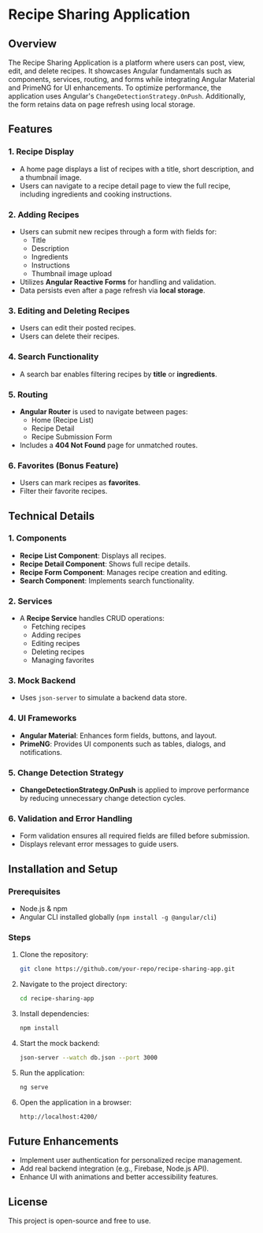 # Recipe Sharing Application

## Overview
The Recipe Sharing Application is a platform where users can post, view, edit, and delete recipes. It showcases Angular fundamentals such as components, services, routing, and forms while integrating Angular Material and PrimeNG for UI enhancements. To optimize performance, the application uses Angular's `ChangeDetectionStrategy.OnPush`. Additionally, the form retains data on page refresh using local storage.

## Features

### 1. Recipe Display
- A home page displays a list of recipes with a title, short description, and a thumbnail image.
- Users can navigate to a recipe detail page to view the full recipe, including ingredients and cooking instructions.

### 2. Adding Recipes
- Users can submit new recipes through a form with fields for:
  - Title
  - Description
  - Ingredients
  - Instructions
  - Thumbnail image upload
- Utilizes **Angular Reactive Forms** for handling and validation.
- Data persists even after a page refresh via **local storage**.

### 3. Editing and Deleting Recipes
- Users can edit their posted recipes.
- Users can delete their recipes.

### 4. Search Functionality
- A search bar enables filtering recipes by **title** or **ingredients**.

### 5. Routing
- **Angular Router** is used to navigate between pages:
  - Home (Recipe List)
  - Recipe Detail
  - Recipe Submission Form
- Includes a **404 Not Found** page for unmatched routes.

### 6. Favorites (Bonus Feature)
- Users can mark recipes as **favorites**.
- Filter their favorite recipes.

## Technical Details

### 1. Components
- **Recipe List Component**: Displays all recipes.
- **Recipe Detail Component**: Shows full recipe details.
- **Recipe Form Component**: Manages recipe creation and editing.
- **Search Component**: Implements search functionality.

### 2. Services
- A **Recipe Service** handles CRUD operations:
  - Fetching recipes
  - Adding recipes
  - Editing recipes
  - Deleting recipes
  - Managing favorites

### 3. Mock Backend
- Uses `json-server` to simulate a backend data store.

### 4. UI Frameworks
- **Angular Material**: Enhances form fields, buttons, and layout.
- **PrimeNG**: Provides UI components such as tables, dialogs, and notifications.

### 5. Change Detection Strategy
- **ChangeDetectionStrategy.OnPush** is applied to improve performance by reducing unnecessary change detection cycles.

### 6. Validation and Error Handling
- Form validation ensures all required fields are filled before submission.
- Displays relevant error messages to guide users.

## Installation and Setup
### Prerequisites
- Node.js & npm
- Angular CLI installed globally (`npm install -g @angular/cli`)

### Steps
1. Clone the repository:
   ```sh
   git clone https://github.com/your-repo/recipe-sharing-app.git
   ```
2. Navigate to the project directory:
   ```sh
   cd recipe-sharing-app
   ```
3. Install dependencies:
   ```sh
   npm install
   ```
4. Start the mock backend:
   ```sh
   json-server --watch db.json --port 3000
   ```
5. Run the application:
   ```sh
   ng serve
   ```
6. Open the application in a browser:
   ```sh
   http://localhost:4200/
   ```

## Future Enhancements
- Implement user authentication for personalized recipe management.
- Add real backend integration (e.g., Firebase, Node.js API).
- Enhance UI with animations and better accessibility features.

## License
This project is open-source and free to use.

